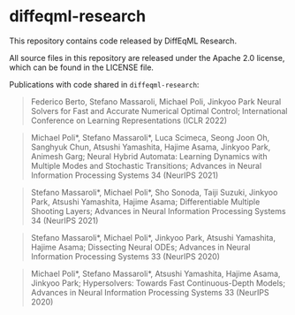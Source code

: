 # diffeqml-research
This repository contains code released by DiffEqML Research.

All source files in this repository are released under the Apache 2.0 license, which can be found in the LICENSE file.

Publications with code shared in `diffeqml-research`:

> Federico Berto, Stefano Massaroli, Michael Poli, Jinkyoo Park
Neural Solvers for Fast and Accurate Numerical Optimal Control; 
International Conference on Learning Representations (ICLR 2022)

> Michael Poli*, Stefano Massaroli*, Luca Scimeca, Seong Joon Oh, Sanghyuk Chun, Atsushi Yamashita, Hajime Asama, Jinkyoo Park, Animesh Garg;
Neural Hybrid Automata: Learning Dynamics with Multiple Modes and Stochastic Transitions; 
Advances in Neural Information Processing Systems 34 (NeurIPS 2021)

> Stefano Massaroli*, Michael Poli*, Sho Sonoda, Taiji Suzuki, Jinkyoo Park, Atsushi Yamashita, Hajime Asama; 
Differentiable Multiple Shooting Layers;
Advances in Neural Information Processing Systems 34 (NeurIPS 2021)

> Stefano Massaroli*, Michael Poli*, Jinkyoo Park, Atsushi Yamashita, Hajime Asama;
Dissecting Neural ODEs; 
Advances in Neural Information Processing Systems 33 (NeurIPS 2020)

> Michael Poli*, Stefano Massaroli*, Atsushi Yamashita, Hajime Asama, Jinkyoo Park; 
Hypersolvers: Towards Fast Continuous-Depth Models; 
Advances in Neural Information Processing Systems 33 (NeurIPS 2020)
